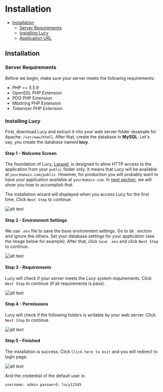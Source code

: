 # Installation

- [Installation](#installation)
    - [Server Requirements](#server-requirements)
    - [Installing Lucy](#installing-lucy)
    - [Application URL](#application-url)

<a name="installation"></a>
## Installation

<a name="server-requirements"></a>
### Server Requirements

Before we begin, make sure your server meets the following requirements:

- PHP >= 5.5.9
- OpenSSL PHP Extension
- PDO PHP Extension
- Mbstring PHP Extension
- Tokenizer PHP Extension

<a name="installing-lucy"></a>
### Installing Lucy

First, download Lucy and extract it into your web server folder (example for Apache: `/var/www/html`). After that, create the database in **MySQL**.  Let's say, you create the database named **lucy**.

#### Step 1 - Welcome Screen

The foundation of Lucy, [Laravel](https://laravel.com), is designed to allow HTTP access to the application from your `public` folder only. It means that Lucy will be available at `yourdomain.com/public`. However, for production you will probably want to have your application available at `yourdomain.com`. In [next section](#application-url), we will show you how to accomplish that.

The installation wizard will displayed when you access Lucy for the first time. Click `Next Step` to continue.

![alt text](http://s33.postimg.org/efa073xun/01_install.png "Welcome Screen")

#### Step 2 - Environment Settings

We use `.env` file to save the base environment settings. Go to `DB_` section and ignore the others. Set your database settings for your application (see the image below for example). After that, click `Save .env` and click `Next Step` to continue.

![alt text](http://s33.postimg.org/6jvbxxfrz/02_install.png "Environment Settings")

#### Step 3 - Requirements

Lucy will check if your server meets the Lucy system requirements. Click `Next Step` to continue (if all requirements is pass).

![alt text](http://s33.postimg.org/nf6slxtzz/03_install.png "Requirements")

#### Step 4 - Permissions

Lucy will check if the following folders is writable by your web server. Click `Next Step` to continue.

![alt text](http://s33.postimg.org/npa6ax067/04_install.png "Permissions")

#### Step 5 - Finished

The installation is success. Click `Click here to exit` and you will redirect to login page.

![alt text](http://s33.postimg.org/6j5lsz38f/05_install.png "Finished")

And the credential of the default user is:

```
username: admin password: lucy12345
```
